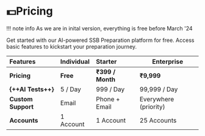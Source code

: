 # :dollar:Pricing

!!! note info
    As we are in inital version, everything is free before March '24

Get started with our AI-powered SSB Preparation platform for free. Access basic features to kickstart your preparation journey.

| Features           | Individual | Starter          | Enterprise            |
| :----------------- | :--------- | :--------------- | --------------------- |
| **Pricing**        | **Free**   | **₹399 / Month** | **₹9,999**            |
| **{++AI Tests++}**       | 5 / Day    | 999 / Day        | 99,999 / Day          |
| **Custom Support** | Email      | Phone + Email    | Everywhere (priority) |
| **Accounts**       | 1 Account  | 1 Account        | 25 Accounts           |
